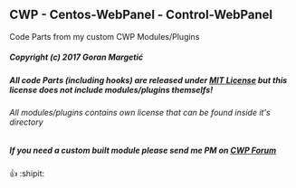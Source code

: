 ## CWP - Centos-WebPanel - Control-WebPanel
Code Parts from my custom CWP Modules/Plugins


##### Copyright (c) 2017 Goran Margetić
##### All code Parts (including hooks) are released under [MIT License](LICENSE) but this license does not include modules/plugins themselfs!
###### All modules/plugins contains own license that can be found inside it's directory


##### If you need a custom built module please send me PM on [CWP Forum](http://forum.centos-webpanel.com/profile/?u=19)

:+1: :shipit:
